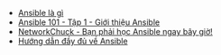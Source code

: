 - [Ansible là gì](https://www.youtube.com/watch?v=1id6ERvfozo)
- [Ansible 101 - Tập 1 - Giới thiệu Ansible](https://www.youtube.com/watch?v=goclfp6a2IQ)
- [NetworkChuck - Bạn phải học Ansible ngay bây giờ!](https://www.youtube.com/watch?v=5hycyr-8EKs&t=955s)
- [Hướng dẫn đầy đủ về Ansible](https://www.youtube.com/playlist?list=PLnFWJCugpwfzTlIJ-JtuATD2MBBD7_m3u)